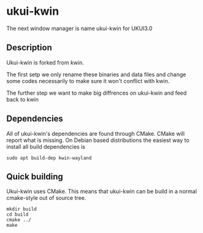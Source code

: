 # ukui-kwin
The next window manager is name ukui-kwin for UKUI3.0

## Description
Ukui-kwin is forked from kwin.

The first setp we only rename these binaries and data files and change some codes necessarily to make sure it won't conflict with kwin.

The further step we want to make big diffrences on ukui-kwin and feed back to kwin

## Dependencies
All of ukui-kwin's dependencies are found through CMake. CMake will report what is missing.
On Debian based distributions the easiest way to install all build dependencies is

    sudo apt build-dep kwin-wayland

## Quick building
  
Ukui-kwin uses CMake. This means that ukui-kwin can be build in a normal cmake-style out of source tree.

    mkdir build
    cd build
    cmake ../
    make


